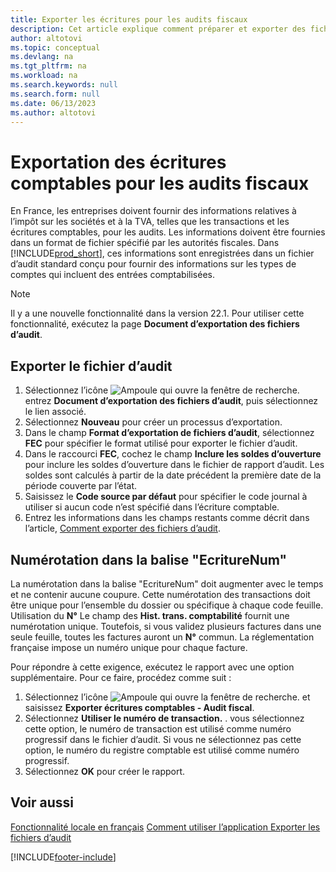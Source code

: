 ```yaml
---
title: Exporter les écritures pour les audits fiscaux
description: Cet article explique comment préparer et exporter des fichiers d’audit pour se conformer à la réglementation fiscale spécifique en France.
author: altotovi
ms.topic: conceptual
ms.devlang: na
ms.tgt_pltfrm: na
ms.workload: na
ms.search.keywords: null
ms.search.form: null
ms.date: 06/13/2023
ms.author: altotovi
---
```


# <a name="export-general-ledger-entries-for-tax-audits"></a>Exportation des écritures comptables pour les audits fiscaux

En France, les entreprises doivent fournir des informations relatives à l’impôt sur les sociétés et à la TVA, telles que les transactions et les écritures comptables, pour les audits. Les informations doivent être fournies dans un format de fichier spécifié par les autorités fiscales. Dans [!INCLUDE[prod_short](../../includes/prod_short.md)], ces informations sont enregistrées dans un fichier d’audit standard conçu pour fournir des informations sur les types de comptes qui incluent des entrées comptabilisées.

> [!NOTE]
> Il y a une nouvelle fonctionnalité dans la version 22.1. Pour utiliser cette fonctionnalité, exécutez la page **Document d’exportation des fichiers d’audit**. 

## <a name="export-the-audit-file"></a>Exporter le fichier d’audit

1. Sélectionnez l’icône ![Ampoule qui ouvre la fenêtre de recherche.](../../media/ui-search/search_small.png "Dites-moi ce que vous voulez faire") entrez **Document d’exportation des fichiers d’audit**, puis sélectionnez le lien associé.
2. Sélectionnez **Nouveau** pour créer un processus d’exportation. 
3. Dans le champ **Format d’exportation de fichiers d’audit**, sélectionnez **FEC** pour spécifier le format utilisé pour exporter le fichier d’audit.  
4. Dans le raccourci **FEC**, cochez le champ **Inclure les soldes d’ouverture** pour inclure les soldes d’ouverture dans le fichier de rapport d’audit. Les soldes sont calculés à partir de la date précédent la première date de la période couverte par l’état. 
5. Saisissez le **Code source par défaut** pour spécifier le code journal à utiliser si aucun code n’est spécifié dans l’écriture comptable. 
6. Entrez les informations dans les champs restants comme décrit dans l’article, [Comment exporter des fichiers d’audit](../../finance-how-to-export-audit-files.md).

## <a name="numbering-in-the-ecriturenum-tag"></a>Numérotation dans la balise "EcritureNum"

La numérotation dans la balise "EcritureNum" doit augmenter avec le temps et ne contenir aucune coupure. Cette numérotation des transactions doit être unique pour l’ensemble du dossier ou spécifique à chaque code feuille. Utilisation du **N°** Le champ des **Hist. trans. comptabilité** fournit une numérotation unique. Toutefois, si vous validez plusieurs factures dans une seule feuille, toutes les factures auront un **N°** commun. La réglementation française impose un numéro unique pour chaque facture.  

Pour répondre à cette exigence, exécutez le rapport avec une option supplémentaire. Pour ce faire, procédez comme suit :  

1. Sélectionnez l’icône ![Ampoule qui ouvre la fenêtre de recherche.](../../media/ui-search/search_small.png "Dites-moi ce que vous voulez faire") et saisissez **Exporter écritures comptables - Audit fiscal**.
2. Sélectionnez **Utiliser le numéro de transaction.** . vous sélectionnez cette option, le numéro de transaction est utilisé comme numéro progressif dans le fichier d’audit. Si vous ne sélectionnez pas cette option, le numéro du registre comptable est utilisé comme numéro progressif.
3. Sélectionnez **OK** pour créer le rapport.  

## <a name="see-also"></a>Voir aussi

[Fonctionnalité locale en français](france-local-functionality.md)
[Comment utiliser l’application Exporter les fichiers d’audit](../../finance-how-to-export-audit-files.md)

[!INCLUDE[footer-include](../../includes/footer-banner.md)]
